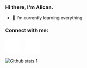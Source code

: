 ### Hi there, I'm Alican.

- 🌱 I’m currently learning everything 
  
### Connect with me:
[![website](./img/linkedin-dark.svg)](https://tr.linkedin.com/in/alican-bayraktar)
&nbsp;&nbsp;
[![website](./img/instagram-dark.svg)](https://www.instagram.com/alicanb.11/)


![Github stats 1](https://github-readme-stats.vercel.app/api?username=Vlicvn&show_icons=true&theme=gradient) 





